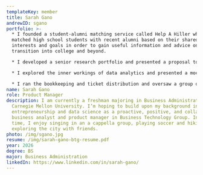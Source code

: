 ```yaml
---
templateKey: member
title: Sarah Gano
andrewID: sgano
portfolio: >-
  * I founded a student-alumni matching service called Help A Hiller which
  matched high school students with recent alumni based on their shared
  interests and goals in order to gain useful information and advice on the
  transition into college and beyond.

  * I developed a senior research portfolio and presented a proposal to reduce food waste in Chinese restaurants based on one of the United Nation’s Sustainable Development Goals of ensuring sustainable consumption as part of the Global Scholars Certificate Program at Tower Hill School.

  * I explored the inner workings of data analytics and presented a mock business idea involving customer data retrieval during a summer research program with a data science professor at Berkeley Haas.

  * I ran the bookkeeping and ticket distribution and oversaw a group of twenty student volunteers as Finance Team Lead at the Delaware CACC Chinese Festival.
name: Sarah Gano
role: Product Manager
description: I am currently a freshman majoring in Business Administration at
  Carnegie Mellon University. I’m hoping to build upon my background in social
  entrepreneurship and data science as a proactive, positive, and collaborative
  business analyst and product manager in Business Technology Group. In my free
  time, I enjoy singing in an a cappella group, playing soccer and hiking, and
  exploring the city with friends.
photo: /img/sgano.jpg
resume: /img/sarah-gano-btg-resume.pdf
year: 2026
degree: BS
major: Business Administration
linkedIn: https://www.linkedin.com/in/sarah-gano/
---
```

